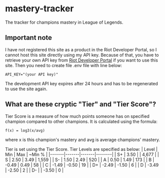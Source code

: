 # mastery-tracker

The tracker for champions mastery in League of Legends.

Important note
--------------
I have not registered this site as a product in the Riot Developer Portal, so I cannot host this site directly using my API key. Because of that, you have to retrieve your own API key from [Riot Developer Portal](https://developer.riotgames.com/) if you want to use this site.
Then you need to create file .env file with line below:
```
API_KEY="(your API key)"
```
The development API key expires after 24 hours and has to be regenerated to use the site again.

What are these cryptic "Tier" and "Tier Score"?
-----------------------------------------------
Tier Score is a measure of how much points someone has on specified champion compared to other champions.
It is calculated using the formula:
```
f(x) = log3(x/avg)
```
where x is this champion's mastery and avg is average champions' mastery.

Tier is set using the Tier Score. Tier Levels are specified as below:
| Level | Min   | Max   | ~Min % |
|-------|-------|-------|--------|
| S+    |  3.50 |       |  4,677 |
| S     |  2.50 |  3.49 |  1,559 |
| S-    |  1.50 |  2.49 |    520 |
| A     |  0.50 |  1.49 |    173 |
| B     | -0.49 |  0.49 |     58 |
| C     | -1.49 | -0.50 |     19 |
| D+    | -2.49 | -1.50 |      6 |
| D     | -3.49 | -2.50 |      2 |
| D-    |       | -3.50 |      0 |
